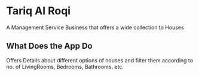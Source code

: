 # Tariq Al Roqi 

A Management Service Business that offers a wide collection to Houses

## What Does the App Do

 Offers Details about different options of houses and filter them according to no. of LivingRooms, Bedrooms, Bathrooms, etc.
